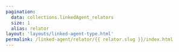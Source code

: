 ```yaml
---
pagination:
  data: collections.linkedAgent_relators
  size: 1
  alias: relator
layout: 'layouts/linked-agent-type.html'
permalink: /linked-agent/relator/{{ relator.slug }}/index.html
---
```

